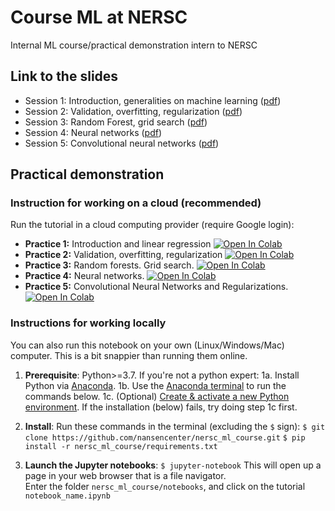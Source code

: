 # Course ML at NERSC
Internal ML course/practical demonstration intern to NERSC


## Link to the slides
- Session 1: Introduction, generalities on machine learning ([pdf](presentation/course-1/course-1.pdf))
- Session 2: Validation, overfitting, regularization ([pdf](presentation/course-2/course-2.pdf))
- Session 3: Random Forest, grid search ([pdf](presentation/course-3/nersc_ml_course_3.pdf))
- Session 4: Neural networks ([pdf](presentation/course-4/course-4.pdf))
- Session 5: Convolutional neural networks ([pdf](presentation/course-5/course-5.pdf))

## Practical demonstration

### Instruction for working on a cloud (recommended)
Run the tutorial in a cloud computing provider (require Google login):

- **Practice 1:** Introduction and linear regression [![Open In Colab](https://colab.research.google.com/assets/colab-badge.svg)](https://colab.research.google.com/github/nansencenter/nersc_ml_course/blob/main/notebooks/p1_linear_regression.ipynb)
- **Practice 2:** Validation, overfitting, regularization [![Open In Colab](https://colab.research.google.com/assets/colab-badge.svg)](https://colab.research.google.com/github/nansencenter/nersc_ml_course/blob/main/notebooks/p2_validation_and_regularization.ipynb)
- **Practice 3:** Random forests. Grid search. [![Open In Colab](https://colab.research.google.com/assets/colab-badge.svg)](https://colab.research.google.com/github/nansencenter/nersc_ml_course/blob/main/notebooks/p3_random_forest.ipynb)
- **Practice 4:** Neural networks. [![Open In Colab](https://colab.research.google.com/assets/colab-badge.svg)](https://colab.research.google.com/github/nansencenter/nersc_ml_course/blob/main/notebooks/p4_neural_networks.ipynb)
- **Practice 5:** Convolutional Neural Networks and Regularizations. [![Open In Colab](https://colab.research.google.com/assets/colab-badge.svg)](https://colab.research.google.com/github/nansencenter/nersc_ml_course/blob/main/notebooks/p5_cnn_regularization.ipynb)

### Instructions for working locally

You can also run this notebook on your own (Linux/Windows/Mac) computer.
This is a bit snappier than running them online.

1. **Prerequisite**: Python>=3.7.
   If you're not a python expert:
   1a. Install Python via [Anaconda](https://www.anaconda.com/download).
   1b. Use the [Anaconda terminal](https://docs.conda.io/projects/conda/en/latest/user-guide/getting-started.html#starting-conda)
       to run the commands below.
   1c. (Optional) [Create & activate a new Python environment](https://docs.conda.io/projects/conda/en/latest/user-guide/getting-started.html#managing-environments).
       If the installation (below) fails, try doing step 1c first.

2. **Install**:
   Run these commands in the terminal (excluding the `$` sign):
   `$ git clone https://github.com/nansencenter/nersc_ml_course.git`
   `$ pip install -r nersc_ml_course/requirements.txt`

3. **Launch the Jupyter notebooks**:
   `$ jupyter-notebook`
   This will open up a page in your web browser that is a file navigator.  
   Enter the folder `nersc_ml_course/notebooks`, and click on the tutorial `notebook_name.ipynb`

<!-- markdownlint-disable-file heading-increment -->
